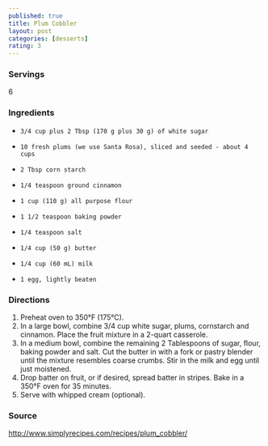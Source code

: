 ```yaml
---
published: true
title: Plum Cobbler
layout: post
categories: [desserts]
rating: 3
---
```

### Servings
6

### Ingredients

-     3/4 cup plus 2 Tbsp (170 g plus 30 g) of white sugar
-     10 fresh plums (we use Santa Rosa), sliced and seeded - about 4 cups
-     2 Tbsp corn starch
-     1/4 teaspoon ground cinnamon
-     1 cup (110 g) all purpose flour
-     1 1/2 teaspoon baking powder
-     1/4 teaspoon salt
-     1/4 cup (50 g) butter
-     1/4 cup (60 mL) milk
-     1 egg, lightly beaten

### Directions
1. Preheat oven to 350°F (175°C).
2. In a large bowl, combine 3/4 cup white sugar, plums, cornstarch and cinnamon. Place the fruit mixture in a 2-quart casserole.
3. In a medium bowl, combine the remaining 2 Tablespoons of sugar, flour, baking powder and salt. Cut the butter in with a fork or pastry blender until the mixture resembles coarse crumbs. Stir in the milk and egg until just moistened.
4. Drop batter on fruit, or if desired, spread batter in stripes. Bake in a 350°F oven for 35 minutes.
5. Serve with whipped cream (optional).

### Source
<a href="http://www.simplyrecipes.com/recipes/plum_cobbler/" target="new">http://www.simplyrecipes.com/recipes/plum_cobbler/</a>
